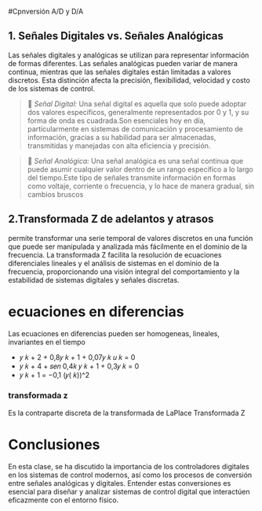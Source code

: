 #Cpnversión A/D y D/A
## 1. Señales Digitales vs. Señales Analógicas
Las señales digitales y analógicas se utilizan para representar información de formas diferentes. Las señales analógicas pueden variar de manera continua, mientras que las señales digitales están limitadas a valores discretos. Esta distinción afecta la precisión, flexibilidad, velocidad y costo de los sistemas de control.

>🔑 *Señal Digital:* Una señal digital es aquella que solo puede adoptar dos valores específicos, generalmente representados por 0 y 1, y su forma de onda es cuadrada.Son esenciales hoy en día, particularmente en sistemas de comunicación y procesamiento de información, gracias a su habilidad para ser almacenadas, transmitidas y manejadas con alta eficiencia y precisión.

>🔑 *Señal Analógica:* Una señal analógica es una señal continua que puede asumir cualquier valor dentro de un rango específico a lo largo del tiempo.Este tipo de señales transmite información en formas como voltaje, corriente o frecuencia, y lo hace de manera gradual, sin cambios bruscos

## 2.Transformada Z de adelantos y atrasos
permite transformar una serie temporal de valores discretos en una función que puede ser manipulada y analizada más fácilmente en el dominio de la frecuencia. La transformada Z facilita la resolución de ecuaciones diferenciales lineales y el análisis de sistemas en el dominio de la frecuencia, proporcionando una visión integral del comportamiento y la estabilidad de sistemas digitales y señales discretas.

# ecuaciones en diferencias
Las ecuaciones en diferencias pueden ser homogeneas,
lineales, invariantes en el tiempo
* 𝑦 𝑘 + 2 + 0,8𝑦 𝑘 + 1 + 0,07𝑦 𝑘 𝑢 𝑘 = 0
* 𝑦 𝑘 + 4 + 𝑠𝑒𝑛 0,4𝑘 𝑦 𝑘 + 1 + 0,3𝑦 𝑘 = 0
* 𝑦 𝑘 + 1 = −0,1 (𝑦( 𝑘))^2

### transformada z
Es la contraparte discreta de la transformada de LaPlace
Transformada Z

# Conclusiones
En esta clase, se ha discutido la importancia de los controladores digitales en los sistemas de control modernos, así como los procesos de conversión entre señales analógicas y digitales. Entender estas conversiones es esencial para diseñar y analizar sistemas de control digital que interactúen eficazmente con el entorno físico.
